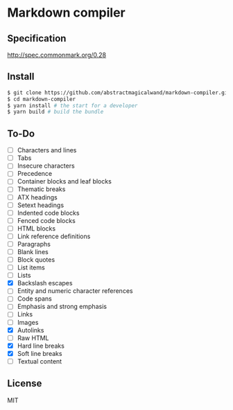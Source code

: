 # Markdown compiler

## Specification
http://spec.commonmark.org/0.28

## Install
```sh
$ git clone https://github.com/abstractmagicalwand/markdown-compiler.git
$ cd markdown-compiler
$ yarn install # the start for a developer
$ yarn build # build the bundle
```

## To-Do
- [ ] Characters and lines
- [ ] Tabs
- [ ] Insecure characters
- [ ] Precedence
- [ ] Container blocks and leaf blocks
- [ ] Thematic breaks
- [ ] ATX headings
- [ ] Setext headings
- [ ] Indented code blocks
- [ ] Fenced code blocks
- [ ] HTML blocks
- [ ] Link reference definitions
- [ ] Paragraphs
- [ ] Blank lines
- [ ] Block quotes
- [ ] List items
- [ ] Lists
- [x] Backslash escapes
- [ ] Entity and numeric character references
- [ ] Code spans
- [ ] Emphasis and strong emphasis
- [ ] Links
- [ ] Images
- [x] Autolinks
- [ ] Raw HTML
- [x] Hard line breaks
- [x] Soft line breaks
- [ ] Textual content

## License
MIT
